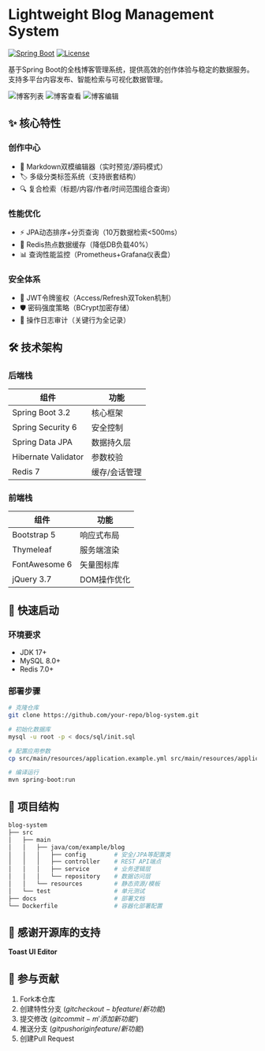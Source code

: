 # Lightweight Blog Management System 

[![Spring Boot](https://img.shields.io/badge/Spring%20Boot-3.2-green)](https://spring.io/)
[![License](https://img.shields.io/badge/License-MIT-blue)](LICENSE)

基于Spring Boot的全栈博客管理系统，提供高效的创作体验与稳定的数据服务。支持多平台内容发布、智能检索与可视化数据管理。

![博客列表](https://github.com/user-attachments/assets/32efc999-425a-4970-8b96-bf65bf426ec9)
![博客查看](https://github.com/user-attachments/assets/08376fa2-893b-4960-b7bc-0d5f0a66fce2)
![博客编辑](https://github.com/user-attachments/assets/8266c0ad-5c51-41a0-8b3b-1d33086e3cdf)




## ✨ 核心特性

### 创作中心
- 📝 Markdown双模编辑器（实时预览/源码模式）
- 🏷️ 多级分类标签系统（支持嵌套结构）
- 🔍 复合检索（标题/内容/作者/时间范围组合查询）

### 性能优化
- ⚡ JPA动态排序+分页查询（10万数据检索<500ms）
- 🚀 Redis热点数据缓存（降低DB负载40%）
- 📊 查询性能监控（Prometheus+Grafana仪表盘）

### 安全体系
- 🔑 JWT令牌鉴权（Access/Refresh双Token机制）
- 🛡️ 密码强度策略（BCrypt加密存储）
- 📜 操作日志审计（关键行为全记录）

## 🛠️ 技术架构

### 后端栈
| 组件                | 功能                           |
|---------------------|------------------------------|
| Spring Boot 3.2     | 核心框架                      |
| Spring Security 6   | 安全控制                      |  
| Spring Data JPA     | 数据持久层                    |
| Hibernate Validator | 参数校验                      |
| Redis 7             | 缓存/会话管理                 |

### 前端栈
| 组件               | 功能                          |
|--------------------|-----------------------------|
| Bootstrap 5        | 响应式布局                   |
| Thymeleaf          | 服务端渲染                   |
| FontAwesome 6      | 矢量图标库                   |
| jQuery 3.7         | DOM操作优化                 |

## 🚀 快速启动

### 环境要求
- JDK 17+
- MySQL 8.0+
- Redis 7.0+

### 部署步骤
```bash
# 克隆仓库
git clone https://github.com/your-repo/blog-system.git

# 初始化数据库
mysql -u root -p < docs/sql/init.sql

# 配置应用参数
cp src/main/resources/application.example.yml src/main/resources/application.yml

# 编译运行
mvn spring-boot:run
```

## 📂 项目结构
```bash
blog-system
├── src
│   ├── main
│   │   ├── java/com/example/blog
│   │   │   ├── config        # 安全/JPA等配置类
│   │   │   ├── controller    # REST API端点
│   │   │   ├── service       # 业务逻辑层  
│   │   │   └── repository    # 数据访问层
│   │   └── resources         # 静态资源/模板
│   └── test                  # 单元测试
├── docs                      # 部署文档
└── Dockerfile                # 容器化部署配置
```
## 🙏 感谢开源库的支持
**​​Toast UI Editor​**

## 🤝 参与贡献
1. Fork本仓库
2. 创建特性分支 ($git checkout -b feature/新功能$)
3. 提交修改 ($git commit -m '添加新功能'$)
4. 推送分支 ($git push origin feature/新功能$)
5. 创建Pull Request
